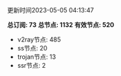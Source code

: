 更新时间2023-05-05 04:13:47

**总订阅: 73**
**总节点: 1132**
**有效节点: 520**
- v2ray节点: 485
- ss节点: 20
- trojan节点: 13
- ssr节点: 2
